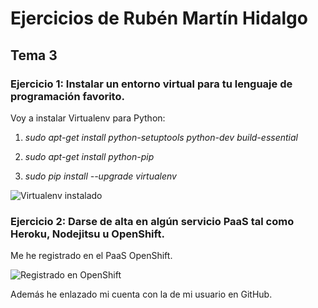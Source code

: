 # Ejercicios de Rubén Martín Hidalgo
## Tema 3
### Ejercicio 1: Instalar un entorno virtual para tu lenguaje de programación favorito.

Voy a instalar Virtualenv para Python:

1. *sudo apt-get install python-setuptools python-dev build-essential*

2. *sudo apt-get install python-pip* 

3. *sudo pip install --upgrade virtualenv*

![Virtualenv instalado](https://www.dropbox.com/s/oqhbwp5kbvqrrdr/versionVirtualenv.PNG?dl=1)

### Ejercicio 2: Darse de alta en algún servicio PaaS tal como Heroku, Nodejitsu u OpenShift.

Me he registrado en el PaaS OpenShift. 

![Registrado en OpenShift](https://www.dropbox.com/s/bx5xijdfg2k5zrn/OpenShift_inicio.PNG?dl=1)

Además he enlazado mi cuenta con la de mi usuario en GitHub.
